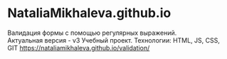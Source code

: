 # NataliaMikhaleva.github.io
Валидация формы с помощью регулярных выражений.        
Актуальная версия - v3
Учебный проект.
Технологии: HTML, JS, CSS, GIT
https://nataliamikhaleva.github.io/validation/
